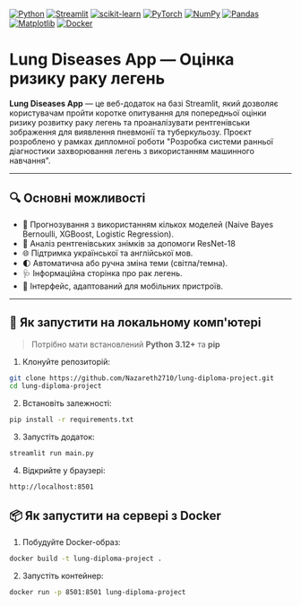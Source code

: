 [![Python](https://img.shields.io/badge/python-3670A0?style=for-the-badge&logo=python&logoColor=ffdd54)](https://www.python.org/)
[![Streamlit](https://img.shields.io/badge/Streamlit-%23FE4B4B.svg?style=for-the-badge&logo=streamlit&logoColor=white)](https://streamlit.io/)
[![scikit-learn](https://img.shields.io/badge/scikit--learn-%23F7931E.svg?style=for-the-badge&logo=scikit-learn&logoColor=white)](https://scikit-learn.org/)
[![PyTorch](https://img.shields.io/badge/PyTorch-%23EE4C2C.svg?style=for-the-badge&logo=PyTorch&logoColor=white)](https://pytorch.org/)
[![NumPy](https://img.shields.io/badge/numpy-%23013243.svg?style=for-the-badge&logo=numpy&logoColor=white)](https://numpy.org/)
[![Pandas](https://img.shields.io/badge/pandas-%23150458.svg?style=for-the-badge&logo=pandas&logoColor=white)](https://pandas.pydata.org/)
[![Matplotlib](https://img.shields.io/badge/Matplotlib-%23ffffff.svg?style=for-the-badge&logo=Matplotlib&logoColor=black)](https://matplotlib.org/)
[![Docker](https://img.shields.io/badge/docker-%230db7ed.svg?style=for-the-badge&logo=docker&logoColor=white)](https://www.docker.com/)

# Lung Diseases App — Оцінка ризику раку легень

**Lung Diseases App** — це веб-додаток на базі Streamlit, який дозволяє користувачам пройти коротке опитування для попередньої оцінки ризику розвитку раку легень та проаналізувати рентгенівськи зображення для виявлення пневмонії та туберкульозу. Проєкт розроблено у рамках дипломної роботи "Розробка системи ранньої діагностики захворювання легень з використанням машинного навчання".

---

## 🔍 Основні можливості

- 🧠 Прогнозування з використанням кількох моделей (Naive Bayes Bernoulli, XGBoost, Logistic Regression).
- 🧩 Аналіз рентгенівських знімків за допомоги ResNet-18
- 🌐 Підтримка української та англійської мов.
- 🌓 Автоматична або ручна зміна теми (світла/темна).
- 🩺 Інформаційна сторінка про рак легень.
- 📱 Інтерфейс, адаптований для мобільних пристроїв.

---
## 🔧 Як запустити на локальному комп'ютері

> Потрібно мати встановлений **Python 3.12+** та **pip**

1. Клонуйте репозиторій:
```bash
git clone https://github.com/Nazareth2710/lung-diploma-project.git
cd lung-diploma-project
```

2. Встановіть залежності:
```bash
pip install -r requirements.txt
```

3. Запустіть додаток:
```bash
streamlit run main.py
```

4. Відкрийте у браузері:
```bash
http://localhost:8501
```

## 📦 Як запустити на сервері з Docker

1. Побудуйте Docker-образ:
```bash
docker build -t lung-diploma-project .
```

2. Запустіть контейнер:
```bash
docker run -p 8501:8501 lung-diploma-project
```

